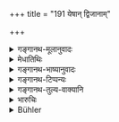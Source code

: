 +++
title = "191 येषान् द्विजानाम्"

+++

<details><summary>गङ्गानथ-मूलानुवादः</summary>

Though twice-born men to whom the Sāvitrī has not been taught according to rule, should be made to perform three Kṛcchra penances and then initiated in due form.—(191)
</details>

<details><summary>मेधातिथिः</summary>

"आ षोडशाद् ब्राह्मणस्य" (म्ध् २.३८) इत्यादिनोपनयनकालनियमः कृतः । तदतिक्रमे प्रायश्चित्तम् इदम् । गर्भाष्टमात् प्रभृति यावत् षोडशवर्षं ब्राह्मणस्य **सावित्री नानूच्येत** । सावित्र्यनुवचनेनोपनयनाख्यसंस्कारो लक्ष्यते । अस्मिन् काले यद्य् उपनयनं न क्रियेत । एवं "आ द्वाविंशात् क्षत्रियस्य आ चतुर्विंशतेर् विशः" (म्ध् २.३८) । अत ऊर्ध्वं **त्रीन् कृच्छांश् चारयितव्यः** । निरुपपदकृच्छ्रश्रवणे प्राजापत्यप्रत्यय इति स्मृतितन्त्रसिद्धिः । 

- <u>अन्ये</u> तु कृच्छ्रातिकृच्छ्रान् आहुः ।

- कृच्छ्रेषु कृतेषूपनेतव्या । **यथाविधी**त्य् अनुवादः ॥ ११.१९१ ॥
</details>

<details><summary>गङ्गानथ-भाष्यानुवादः</summary>

The time for the Brāhmaṇa’s Initiation has been laid down as extending up to the sixteenth year of his age; and the present text lays down the expiation for transgressing this limit.

If to a Brāhmaṇa the *Sāvitrī* has not been taught—from the seventh to the sixteenth year of his age—the ‘*teaching of the Sāvitrī*’ stands here for the sacrament of *Initiation*; hence the meaning is ‘if the Initiation has not been performed at the said time’; similarly up to the twenty-second year for the Kṣatriya, and the twenty-fourth year for the Vaiśya,—then after the lapse of this time, he should be made to perform three ‘*Kṛcchra*’ penances. Where the term ‘Kṛcchra’ stands without an epithet, it means the *Prājāpatya* penance,—such is the well-known usage of *Smṛti*.

Others explain the ‘*Kṛcchra*’ here as standing for the
*Kṛcchātikṛcchra*.

After these *Kṛcchra* penances have been performed, he should be initiated.

‘*In due form*’— This is purely reiterative.—(191)
</details>

<details><summary>गङ्गानथ-टिप्पन्यः</summary>

[See
2.38.]

This verse is quoted in *Parāśaramādhava* (Prāyaścitta, p. 433), as laying down the expiation for the ‘*Vrātya*’;—in *Madanapārijāta* (p. 871), which adds that—(*a*) in the case of the omission being due to the absence of an initiator, the expiation should he that prescribed by Manu and Yājñavalkya, and (*b*) in the case of omission being due to no such unavoidable circumstances, nor in times of digress, it should be ‘Three Years’ Penance’ prescribed under the section on cow-slaughter.

It is quoted in *Aparārka* (p. 1107), which explains ‘*trīn kṛcchrān*’ as meaning—(1) The *Prājāpatya*, (2) the *Kṛcchra* and (3) the
*Atikṛcchra*;—in *Mitākṣarā* (3.265), as laying down what should be done
when one has become a ‘*vrātya*’;—in *Vīramitrodaya* (Saṃskāra, p. 350);—and in *Prāyaścittaviveka* (p. 384.)
</details>

<details><summary>गङ्गानथ-तुल्य-वाक्यानि</summary>

*Viṣṇu* (54-26).—‘Those twice-born men by whom the *Gāyatrī* has not
been repeated, nor the other ceremonies performed, as the law directs, must be made to perform three *Prājāpatya* penances and then initiated according to custom.’

*Āpastamba* (1.1.28-29).—‘If the proper time for initiation has passed,
he shall observe, for the space of two months, the duties of a Student, as observed by those who are studying the three Vedas; after that he may be initiated; and after that he may be instructed.’

*Vaśiṣṭha* (11.76-78).—‘A man who has missed the *Sāvitrī* may undergo
the *Uddālaka* penance. Let him subsist, during two months, on barley-gruel, during one month on milk, during half a month on curds, during eight days on clarified butter, during six days on alms given without asking, and during three days on water; and let him fast for one day and night. Or, he may go to bathe with the priests at the end of an
*Āśvamedha* sacrifice. Or, he may perform the *Vrātya-stoma*.’
</details>

<details><summary>भारुचिः</summary>

त्रयः कृच्छ्राः, आद्यत्वात् प्राजापत्याः । कृच्छ्रातिकृच्छ्रपराका इत्य् अपरे ॥ ११.१९० ॥
</details>

<details><summary>Bühler</summary>

192	Those twice-born men who may not have been taught the Savitri (at the time) prescribed by the rule, he shall cause to perform three Krikkhra (penances) and afterwards initiate them in accordance with the law.
</details>
